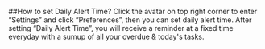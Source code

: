##How to set Daily Alert Time?
Click the avatar on top right corner to enter “Settings” and click “Preferences”, then you can set daily alert time. After setting “Daily Alert Time”, you will receive a reminder at a fixed time everyday with a sumup of all your overdue & today's tasks.
